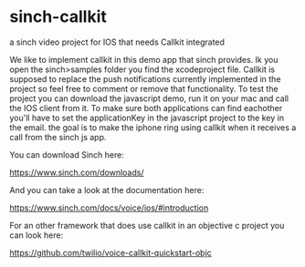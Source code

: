 # sinch-callkit
a sinch video project for IOS that needs Callkit integrated

We like to implement callkit in this demo app that sinch provides.
Ik you open the sinch>samples folder you find the xcodeproject file.
Callkit is supposed to replace the push notifications currently implemented in the project so feel free to comment or remove that functionality.
To test the project you can download the javascript demo, run it on your mac and call the IOS client from it.
To make sure both applications can find eachother you'll have to set the applicationKey in the javascript project to the key in the email.
the goal is to make the iphone ring using callkit when it receives a call from the sinch js app.

You can download Sinch here:

  https://www.sinch.com/downloads/

And you can take a look at the documentation here:

  https://www.sinch.com/docs/voice/ios/#introduction

For an other framework that does use callkit in an objective c project you can look here:

  https://github.com/twilio/voice-callkit-quickstart-objc
